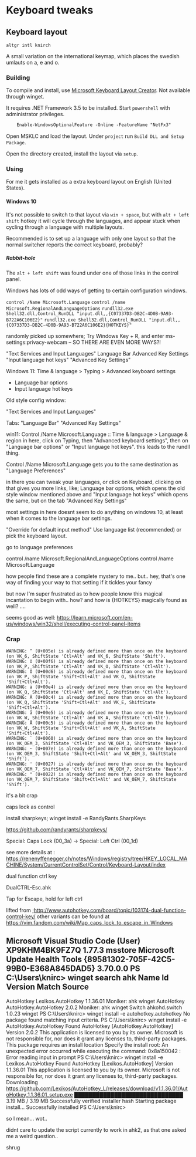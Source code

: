 # Keyboard tweaks

## Keyboard layout

    altgr intl knirch

A small variation on the international keymap, which places the swedish umlauts
on a, e and o. 

### Building

To compile and install, use [Microsoft Keyboard Layout Creator][msklc]. Not available through winget.

It requires .NET Framework 3.5 to be installed. Start `powershell` with administrator privileges.

```ps
    Enable-WindowsOptionalFeature -Online -FeatureName "NetFx3"
```

Open MSKLC and load the layout. Under `project` run `Build DLL and Setup Package`.

Open the directory created, install the layout via `setup`.

[msklc]: https://www.microsoft.com/en-us/download/details.aspx?id=102134

### Using

For me it gets installed as a extra keyboard layout on English (United States).

#### Windows 10

It's not possible to switch to that layout via `win + space`, but with `alt + left shift` hotkey it will cycle through the languages, and appear stuck when cycling through a language with multiple layouts.

Recommended is to set up a language with only one layout so that the normal switcher reports the correct keyboard, probably?

##### Rabbit-hole

The `alt + left shift` was found under one of those links in the control panel. 

Windows has lots of odd ways of getting to certain configuration windows.

`control /Name Microsoft.Language`
`control /name Microsoft.RegionalAndLanguageOptions`
`rundll32.exe Shell32.dll,Control_RunDLL "input.dll,,{C07337D3-DB2C-4D0B-9A93-B722A6C106E2}"`
`rundll32.exe Shell32.dll,Control_RunDLL "input.dll,,{C07337D3-DB2C-4D0B-9A93-B722A6C106E2}{HOTKEYS}"`

randomly picked up somewhere; Try Windows Key + R, and enter ms-settings:privacy-webcam –
SO THERE ARE EVEN MORE WAYS?!



"Text Services and Input Languages"
Language Bar
Advanced Key Settings
"Input language hot keys"
"Advanced Key Settings"

Windows 11:
Time & language > Typing > Advanced keyboard settings
* Language bar options
* Input language hot keys


Old style config window:

"Text Services and Input Languages"

Tabs:
"Language Bar"
"Advanced Key Settings"


win11:
Control /Name Microsoft.Language :: Time & language > Language & region
in here, click on Typing, then "Advanced keyboard settings", then on "Language bar options" or "Input language hot keys".
this leads to the rundll thing.





Control /Name Microsoft.Language  gets you to the same destination as "Language Preferences"

in there you can tweak your languages, or click on Keyboard, clicking on that gives you more
links, like; Language bar options, which opens the old style window mentioned above
and "Input language hot keys" which opens the same, but on the tab "Advanced Key Settings"

most settings in here doesnt seem to do anything on windows 10, at least
when it comes to the language bar settings.

"Override for default input method"
Use language list (recommended)
or pick the keyboard layout.


go to language preferences


control /name Microsoft.RegionalAndLanguageOptions
control /name Microsoft.Language




how people find these are a complete mystery to me.. but.. hey, that's one way of finding your way to that setting if it tickles your fancy


but now I'm super frustrated as to how people know this magical incantation to begin with.. how? and how is {HOTKEYS} magically found as well? .... 

seems good as well: https://learn.microsoft.com/en-us/windows/win32/shell/executing-control-panel-items




### Crap

    WARNING: ^ (U+005e) is already defined more than once on the keyboard (on VK_6, ShiftState 'Ctl+Alt' and VK_6, ShiftState 'Shift').
    WARNING: ö (U+00f6) is already defined more than once on the keyboard (on VK_P, ShiftState 'Ctl+Alt' and VK_O, ShiftState 'Ctl+Alt').
    WARNING: Ö (U+00d6) is already defined more than once on the keyboard (on VK_P, ShiftState 'Shift+Ctl+Alt' and VK_O, ShiftState 'Shift+Ctl+Alt').
    WARNING: ä (U+00e4) is already defined more than once on the keyboard (on VK_Q, ShiftState 'Ctl+Alt' and VK_E, ShiftState 'Ctl+Alt').
    WARNING: Ä (U+00c4) is already defined more than once on the keyboard (on VK_Q, ShiftState 'Shift+Ctl+Alt' and VK_E, ShiftState 'Shift+Ctl+Alt').
    WARNING: å (U+00e5) is already defined more than once on the keyboard (on VK_W, ShiftState 'Ctl+Alt' and VK_A, ShiftState 'Ctl+Alt').
    WARNING: Å (U+00c5) is already defined more than once on the keyboard (on VK_W, ShiftState 'Shift+Ctl+Alt' and VK_A, ShiftState 'Shift+Ctl+Alt').
    WARNING: ` (U+0060) is already defined more than once on the keyboard (on VK_OEM_3, ShiftState 'Ctl+Alt' and VK_OEM_3, ShiftState 'Base').
    WARNING: ~ (U+007e) is already defined more than once on the keyboard (on VK_OEM_3, ShiftState 'Shift+Ctl+Alt' and VK_OEM_3, ShiftState 'Shift').
    WARNING: ' (U+0027) is already defined more than once on the keyboard (on VK_OEM_7, ShiftState 'Ctl+Alt' and VK_OEM_7, ShiftState 'Base').
    WARNING: " (U+0022) is already defined more than once on the keyboard (on VK_OEM_7, ShiftState 'Shift+Ctl+Alt' and VK_OEM_7, ShiftState 'Shift').

it's a bit crap


caps lock as control

install sharpkeys;
winget install -e RandyRants.SharpKeys

https://github.com/randyrants/sharpkeys/

Special: Caps Lock (00_3a) -> Special: Left Ctrl (00_1d)

see more details at : https://renenyffenegger.ch/notes/Windows/registry/tree/HKEY_LOCAL_MACHINE/System/CurrentControlSet/Control/Keyboard-Layout/index

dual function ctrl key

DualCTRL-Esc.ahk

Tap for Escape, hold for left ctrl

lifted from ;http://www.autohotkey.com/board/topic/103174-dual-function-control-key/
other variants can be found at https://vim.fandom.com/wiki/Map_caps_lock_to_escape_in_Windows


Microsoft Visual Studio Code (User)    XP9KHM4BK9FZ7Q                         1.77.3                            msstore
Microsoft Update Health Tools          {89581302-705F-42C5-99B0-E368A845DAD5} 3.70.0.0
PS C:\Users\knirc> winget search ahk
Name       Id                    Version   Match        Source
--------------------------------------------------------------
AutoHotkey Lexikos.AutoHotkey    1.1.36.01 Moniker: ahk winget
AutoHotkey AutoHotkey.AutoHotkey 2.0.2     Moniker: ahk winget
Switch     ahkohd.switch         1.0.23                 winget
PS C:\Users\knirc> winget install -e autohotkey.autohotkey
No package found matching input criteria.
PS C:\Users\knirc> winget install -e AutoHotkey.AutoHotkey
Found AutoHotkey [AutoHotkey.AutoHotkey] Version 2.0.2
This application is licensed to you by its owner.
Microsoft is not responsible for, nor does it grant any licenses to, third-party packages.
This package requires an install location
Specify the install root: An unexpected error occurred while executing the command:
0x8a150042 : Error reading input in prompt
PS C:\Users\knirc> winget install -e Lexikos.AutoHotkey
Found AutoHotkey [Lexikos.AutoHotkey] Version 1.1.36.01
This application is licensed to you by its owner.
Microsoft is not responsible for, nor does it grant any licenses to, third-party packages.
Downloading https://github.com/Lexikos/AutoHotkey_L/releases/download/v1.1.36.01/AutoHotkey_1.1.36.01_setup.exe
  ██████████████████████████████  3.19 MB / 3.19 MB
Successfully verified installer hash
Starting package install...
Successfully installed
PS C:\Users\knirc>

so I mean... wot..

didnt care to update the script currently to work in ahk2, as that one asked me
a weird question.. 

shrug


